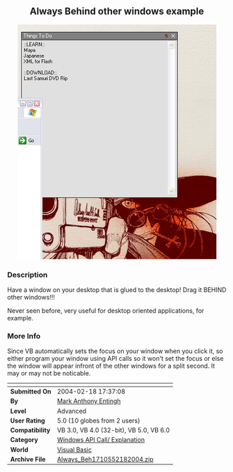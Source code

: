 ﻿<div align="center">

## Always Behind other windows example

<img src="PIC2004218174536753.jpg">
</div>

### Description

Have a window on your desktop that is glued to the desktop! Drag it BEHIND other windows!!!

Never seen before, very useful for desktop oriented applications, for example.
 
### More Info
 
Since VB automatically sets the focus on your window when you click it, so either program your window using API calls so it won't set the focus or else the window will appear infront of the other windows for a split second. It may or may not be noticable.


<span>             |<span>
---                |---
**Submitted On**   |2004-02-18 17:37:08
**By**             |[Mark Anthony Entingh](https://github.com/Planet-Source-Code/PSCIndex/blob/master/ByAuthor/mark-anthony-entingh.md)
**Level**          |Advanced
**User Rating**    |5.0 (10 globes from 2 users)
**Compatibility**  |VB 3\.0, VB 4\.0 \(32\-bit\), VB 5\.0, VB 6\.0
**Category**       |[Windows API Call/ Explanation](https://github.com/Planet-Source-Code/PSCIndex/blob/master/ByCategory/windows-api-call-explanation__1-39.md)
**World**          |[Visual Basic](https://github.com/Planet-Source-Code/PSCIndex/blob/master/ByWorld/visual-basic.md)
**Archive File**   |[Always\_Beh1710552182004\.zip](https://github.com/Planet-Source-Code/mark-anthony-entingh-always-behind-other-windows-example__1-51852/archive/master.zip)








